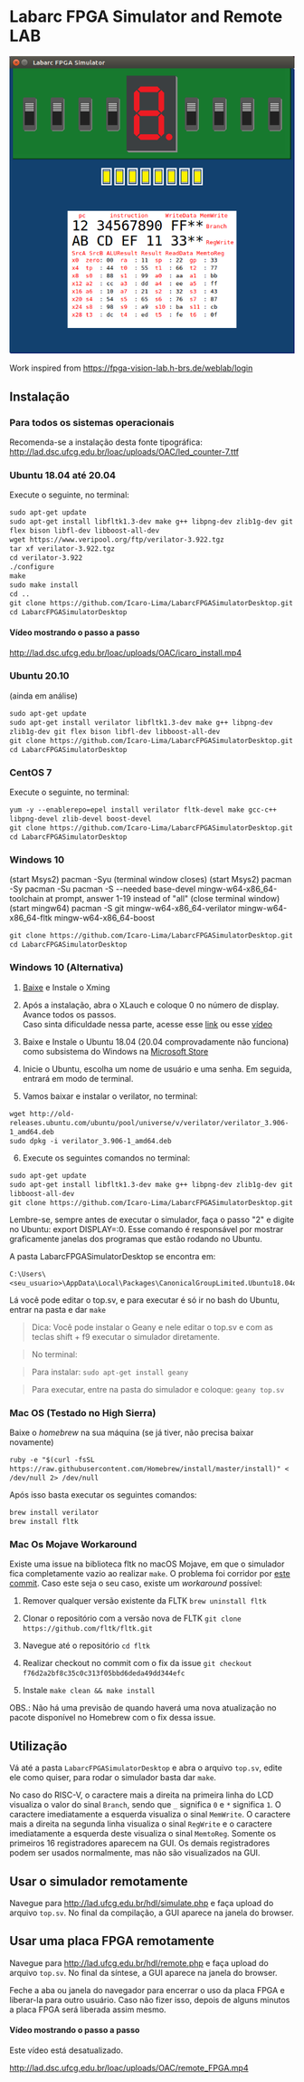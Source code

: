 # Labarc FPGA Simulator and Remote LAB
![Alt text](MainWindow.png?raw=true "Main Window")

Work inspired from https://fpga-vision-lab.h-brs.de/weblab/login

## Instalação

### Para todos os sistemas operacionais

Recomenda-se a instalação desta fonte tipográfica:
http://lad.dsc.ufcg.edu.br/loac/uploads/OAC/led_counter-7.ttf

### Ubuntu 18.04 até 20.04

Execute o seguinte, no terminal:

```
sudo apt-get update
sudo apt-get install libfltk1.3-dev make g++ libpng-dev zlib1g-dev git flex bison libfl-dev libboost-all-dev
wget https://www.veripool.org/ftp/verilator-3.922.tgz
tar xf verilator-3.922.tgz
cd verilator-3.922
./configure
make
sudo make install
cd ..
git clone https://github.com/Icaro-Lima/LabarcFPGASimulatorDesktop.git
cd LabarcFPGASimulatorDesktop
```

#### Vídeo mostrando o passo a passo
http://lad.dsc.ufcg.edu.br/loac/uploads/OAC/icaro_install.mp4

### Ubuntu 20.10

(ainda em análise)
```
sudo apt-get update
sudo apt-get install verilator libfltk1.3-dev make g++ libpng-dev zlib1g-dev git flex bison libfl-dev libboost-all-dev
git clone https://github.com/Icaro-Lima/LabarcFPGASimulatorDesktop.git
cd LabarcFPGASimulatorDesktop
```

### CentOS 7

Execute o seguinte, no terminal:
```
yum -y --enablerepo=epel install verilator fltk-devel make gcc-c++ libpng-devel zlib-devel boost-devel
git clone https://github.com/Icaro-Lima/LabarcFPGASimulatorDesktop.git
cd LabarcFPGASimulatorDesktop
```

### Windows 10

(start Msys2)
pacman -Syu
(terminal window closes)
(start Msys2)
pacman -Sy
pacman -Su
pacman -S --needed base-devel mingw-w64-x86_64-toolchain
at prompt, answer 1-19 instead of "all"
(close terminal window)
(start mingw64)
pacman -S git mingw-w64-x86_64-verilator mingw-w64-x86_64-fltk mingw-w64-x86_64-boost

```
git clone https://github.com/Icaro-Lima/LabarcFPGASimulatorDesktop.git
cd LabarcFPGASimulatorDesktop
```

### Windows 10 (Alternativa)

1. [Baixe](https://sourceforge.net/projects/xming/) e Instale o Xming

2. Após a instalação, abra o XLauch e coloque 0 no número de display. Avance todos os passos.  
    Caso sinta dificuldade nessa parte, acesse esse [link](https://virtualizationreview.com/articles/2018/01/30/hands-on-with-wsl-graphical-apps.aspx) ou esse [vídeo](https://youtu.be/k4vFBxOFD3E)
    
3. Baixe e Instale o Ubuntu 18.04 (20.04 comprovadamente não funciona) como subsistema do Windows na [Microsoft Store](https://www.microsoft.com/store/productId/9N9TNGVNDL3Q)

4. Inicie o Ubuntu, escolha um nome de usuário e uma senha. Em seguida, entrará em modo de terminal.

5. Vamos baixar e instalar o verilator, no terminal:
```
wget http://old-releases.ubuntu.com/ubuntu/pool/universe/v/verilator/verilator_3.906-1_amd64.deb
sudo dpkg -i verilator_3.906-1_amd64.deb
```

6. Execute os seguintes comandos no terminal:
```
sudo apt-get update
sudo apt-get install libfltk1.3-dev make g++ libpng-dev zlib1g-dev git libboost-all-dev
git clone https://github.com/Icaro-Lima/LabarcFPGASimulatorDesktop.git
```

Lembre-se, sempre antes de executar o simulador, faça o passo "2" e digite no Ubuntu: export DISPLAY=:0. Esse comando é responsável por mostrar graficamente janelas dos programas que estão rodando no Ubuntu.

A pasta LabarcFPGASimulatorDesktop se encontra em: 
```
C:\Users\<seu_usuario>\AppData\Local\Packages\CanonicalGroupLimited.Ubuntu18.04onWindows_79rhkp1fndgsc\LocalState\rootfs\home
```
Lá você pode editar o top.sv, e para executar é só ir no bash do Ubuntu, entrar na pasta e dar `make`

> Dica: Você pode instalar o Geany e nele editar o top.sv e com as teclas shift + f9 executar o simulador diretamente. 	

> No terminal:

> Para instalar: `sudo apt-get install geany`

> Para executar, entre na pasta do simulador e coloque: `geany top.sv`

### Mac OS (Testado no High Sierra)
Baixe o _homebrew_ na sua máquina (se já tiver, não precisa baixar novamente)
```
ruby -e "$(curl -fsSL https://raw.githubusercontent.com/Homebrew/install/master/install)" < /dev/null 2> /dev/null
```
Após isso basta executar os seguintes comandos:
```
brew install verilator
brew install fltk
```
### Mac Os Mojave Workaround
Existe uma issue na biblioteca fltk no macOS Mojave, em que o simulador fica completamente vazio ao realizar `make`. O problema foi corridor por [este commit](https://github.com/fltk/fltk/commit/f76d2a2bf8c35c0c313f05bbd6deda49dd344efc). Caso este seja o seu caso, existe um *workaround* possível:

1. Remover qualquer versão existente da FLTK
`brew uninstall fltk`

2. Clonar o repositório com a versão nova de FLTK
`git clone https://github.com/fltk/fltk.git`

3. Navegue até o repositório
`cd fltk`

4. Realizar checkout no commit com o fix da issue
`git checkout f76d2a2bf8c35c0c313f05bbd6deda49dd344efc`

5. Instale
`make clean && make install`

OBS.: Não há uma previsão de quando haverá uma nova atualização no pacote disponível no Homebrew com o fix dessa issue.

## Utilização

Vá até a pasta `LabarcFPGASimulatorDesktop` e abra o arquivo `top.sv`, edite ele como quiser, para rodar o simulador basta dar `make`.

No caso do RISC-V, o caractere mais a direita na primeira linha do LCD visualiza o valor do sinal `Branch`,
sendo que `_` significa `0` e `*` significa `1`. O caractere imediatamente a esquerda visualiza o sinal `MemWrite`. O caractere mais a direita na segunda  linha visualiza o sinal `RegWrite` e o caractere imediatamente a esquerda deste visualiza o sinal `MemtoReg`. Somente os primeiros 16 registradores aparecem na GUI. Os demais registradores podem ser usados normalmente, mas não são visualizados na GUI.

## Usar o simulador remotamente

Navegue para http://lad.ufcg.edu.br/hdl/simulate.php
e faça upload do arquivo `top.sv`. No final da compilação, a GUI aparece na janela do browser.

## Usar uma placa FPGA remotamente

Navegue para http://lad.ufcg.edu.br/hdl/remote.php
e faça upload do arquivo `top.sv`. No final da síntese, a GUI aparece na janela do browser.

Feche a aba ou janela do navegador para encerrar o uso da placa FPGA e liberar-la para outro usuário. Caso não fizer isso, depois de alguns minutos a placa FPGA será liberada assim mesmo.

#### Vídeo mostrando o passo a passo

Este vídeo está desatualizado.

http://lad.dsc.ufcg.edu.br/loac/uploads/OAC/remote_FPGA.mp4
